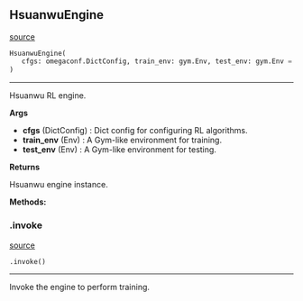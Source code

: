 #


## HsuanwuEngine
[source](https://github.com/RLE-Foundation/Hsuanwu\blob\main\hsuanwu/common/engine/__init__.py\#L18)
```python 
HsuanwuEngine(
   cfgs: omegaconf.DictConfig, train_env: gym.Env, test_env: gym.Env = None
)
```


---
Hsuanwu RL engine.


**Args**

* **cfgs** (DictConfig) : Dict config for configuring RL algorithms.
* **train_env** (Env) : A Gym-like environment for training.
* **test_env** (Env) : A Gym-like environment for testing.


**Returns**

Hsuanwu engine instance.


**Methods:**


### .invoke
[source](https://github.com/RLE-Foundation/Hsuanwu\blob\main\hsuanwu/common/engine/__init__.py\#L45)
```python
.invoke()
```

---
Invoke the engine to perform training.
